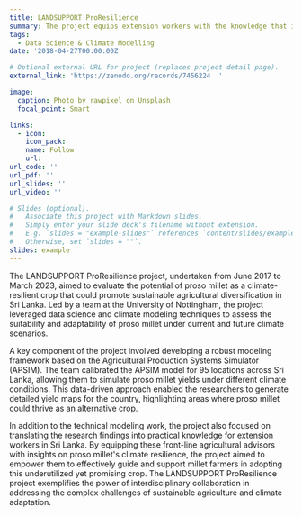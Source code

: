 ```yaml
---
title: LANDSUPPORT ProResilience   
summary: The project equips extension workers with the knowledge that is required for guiding millet farmers in Sri Lanka. 
tags:
  - Data Science & Climate Modelling
date: '2018-04-27T00:00:00Z'

# Optional external URL for project (replaces project detail page).
external_link: 'https://zenodo.org/records/7456224  '

image:
  caption: Photo by rawpixel on Unsplash
  focal_point: Smart

links:
  - icon: 
    icon_pack: 
    name: Follow
    url: 
url_code: ''
url_pdf: ''
url_slides: ''
url_video: ''

# Slides (optional).
#   Associate this project with Markdown slides.
#   Simply enter your slide deck's filename without extension.
#   E.g. `slides = "example-slides"` references `content/slides/example-slides.md`.
#   Otherwise, set `slides = ""`.
slides: example
---
```


The LANDSUPPORT ProResilience project, undertaken from June 2017 to March 2023, aimed to evaluate the potential of proso millet as a climate-resilient crop that could promote sustainable agricultural diversification in Sri Lanka. Led by a team at the University of Nottingham, the project leveraged data science and climate modeling techniques to assess the suitability and adaptability of proso millet under current and future climate scenarios.

A key component of the project involved developing a robust modeling framework based on the Agricultural Production Systems Simulator (APSIM). The team calibrated the APSIM model for 95 locations across Sri Lanka, allowing them to simulate proso millet yields under different climate conditions. This data-driven approach enabled the researchers to generate detailed yield maps for the country, highlighting areas where proso millet could thrive as an alternative crop.

In addition to the technical modeling work, the project also focused on translating the research findings into practical knowledge for extension workers in Sri Lanka. By equipping these front-line agricultural advisors with insights on proso millet's climate resilience, the project aimed to empower them to effectively guide and support millet farmers in adopting this underutilized yet promising crop. The LANDSUPPORT ProResilience project exemplifies the power of interdisciplinary collaboration in addressing the complex challenges of sustainable agriculture and climate adaptation.